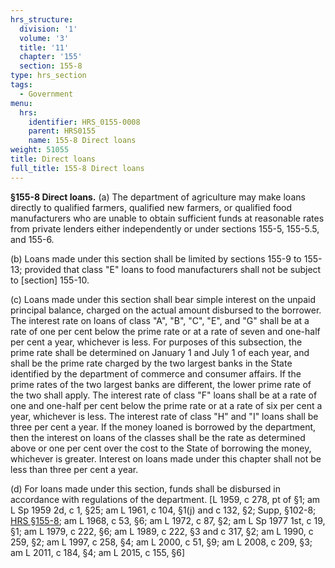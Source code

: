 ```yaml
---
hrs_structure:
  division: '1'
  volume: '3'
  title: '11'
  chapter: '155'
  section: 155-8
type: hrs_section
tags:
  - Government
menu:
  hrs:
    identifier: HRS_0155-0008
    parent: HRS0155
    name: 155-8 Direct loans
weight: 51055
title: Direct loans
full_title: 155-8 Direct loans
---
```

**§155-8 Direct loans.** (a) The department of agriculture may make loans directly to qualified farmers, qualified new farmers, or qualified food manufacturers who are unable to obtain sufficient funds at reasonable rates from private lenders either independently or under sections 155-5, 155-5.5, and 155-6.

(b) Loans made under this section shall be limited by sections 155-9 to 155-13; provided that class "E" loans to food manufacturers shall not be subject to [section] 155-10.

(c) Loans made under this section shall bear simple interest on the unpaid principal balance, charged on the actual amount disbursed to the borrower. The interest rate on loans of class "A", "B", "C", "E", and "G" shall be at a rate of one per cent below the prime rate or at a rate of seven and one-half per cent a year, whichever is less. For purposes of this subsection, the prime rate shall be determined on January 1 and July 1 of each year, and shall be the prime rate charged by the two largest banks in the State identified by the department of commerce and consumer affairs. If the prime rates of the two largest banks are different, the lower prime rate of the two shall apply. The interest rate of class "F" loans shall be at a rate of one and one-half per cent below the prime rate or at a rate of six per cent a year, whichever is less. The interest rate of class "H" and "I" loans shall be three per cent a year. If the money loaned is borrowed by the department, then the interest on loans of the classes shall be the rate as determined above or one per cent over the cost to the State of borrowing the money, whichever is greater. Interest on loans made under this chapter shall not be less than three per cent a year.

(d) For loans made under this section, funds shall be disbursed in accordance with regulations of the department. [L 1959, c 278, pt of §1; am L Sp 1959 2d, c 1, §25; am L 1961, c 104, §1(j) and c 132, §2; Supp, §102-8; [HRS §155-8](/title-11/chapter-155/section-155-8/); am L 1968, c 53, §6; am L 1972, c 87, §2; am L Sp 1977 1st, c 19, §1; am L 1979, c 222, §6; am L 1989, c 222, §3 and c 317, §2; am L 1990, c 259, §2; am L 1997, c 258, §4; am L 2000, c 51, §9; am L 2008, c 209, §3; am L 2011, c 184, §4; am L 2015, c 155, §6]